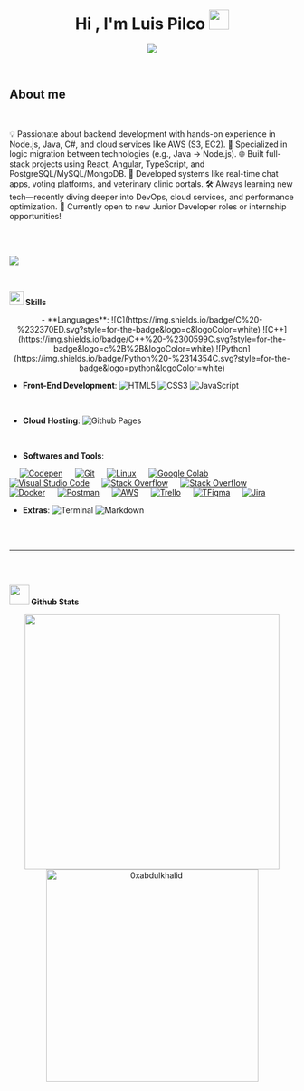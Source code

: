 <h1 align="center">
  <b>Hi , I'm Luis Pilco </b
  ><img
    src="https://media.giphy.com/media/hvRJCLFzcasrR4ia7z/giphy.gif"
    width="35"
  />
</h1>

<p align="center">
  <a href="https://github.com/DenverCoder1/readme-typing-svg"
    ><img
      src="https://readme-typing-svg.herokuapp.com?font=Time+New+Roman&color=cyan&size=25&center=true&vCenter=true&width=600&height=100&lines=Si+lo+puedes+imaginar,+lo+puedes+programar..&hearts;++;Full+Stack+Developer,;Software+Student,;Front-End+Back-End,;Active+Learner/Researcher,;Love+to+learn+new+stuffs..<3"
  /></a>
</p>

<br />

## **About me**

<br />

💡 Passionate about backend development with hands-on experience in Node.js,
Java, C#, and cloud services like AWS (S3, EC2). 🔁 Specialized in logic
migration between technologies (e.g., Java → Node.js). 🌐 Built full-stack
projects using React, Angular, TypeScript, and PostgreSQL/MySQL/MongoDB. 🧩
Developed systems like real-time chat apps, voting platforms, and veterinary
clinic portals. 🛠️ Always learning new tech—recently diving deeper into DevOps,
cloud services, and performance optimization. 🚀 Currently open to new Junior
Developer roles or internship opportunities!

<br /><br />

<img
  src="https://user-images.githubusercontent.com/73097560/115834477-dbab4500-a447-11eb-908a-139a6edaec5c.gif"
/><br /><br />

##
<img
  src="https://media2.giphy.com/media/QssGEmpkyEOhBCb7e1/giphy.gif?cid=ecf05e47a0n3gi1bfqntqmob8g9aid1oyj2wr3ds3mg700bl&rid=giphy.gif"
  width="25"
/><b> Skills</b>
<br />

<p align="center">
  - **Languages**:
  ![C](https://img.shields.io/badge/C%20-%232370ED.svg?style=for-the-badge&logo=c&logoColor=white)
  ![C++](https://img.shields.io/badge/C++%20-%2300599C.svg?style=for-the-badge&logo=c%2B%2B&logoColor=white)
  ![Python](https://img.shields.io/badge/Python%20-%2314354C.svg?style=for-the-badge&logo=python&logoColor=white)

  <br />

  - **Front-End Development**:
  ![HTML5](https://img.shields.io/badge/HTML5%20-%23E34F26.svg?style=for-the-badge&logo=html5&logoColor=white)
  ![CSS3](https://img.shields.io/badge/CSS%20-%231572B6.svg?style=for-the-badge&logo=css3&logoColor=white)
  ![JavaScript](https://img.shields.io/badge/JavaScript%20-%23F7DF1E.svg?style=for-the-badge&logo=javascript&logoColor=black)

  <br />

  - **Cloud Hosting**: ![Github
  Pages](https://img.shields.io/badge/GitHub%20Pages-%23327FC7.svg?style=for-the-badge&logo=github&logoColor=white)

  <br />

  - **Softwares and Tools**:
</p>

<p>
  &emsp;
  <a href="#"
    ><img
      alt="Codepen"
      src="https://img.shields.io/badge/Codepen-000000?style=for-the-badge&logo=codepen&logoColor=white"
  /></a>
  &emsp;
  <a href="#"
    ><img
      alt="Git"
      src="https://img.shields.io/badge/Git-F05032?style=for-the-badge&logo=git&logoColor=white"
  /></a>
  &emsp;
  <a href="#"
    ><img
      alt="Linux"
      src="https://img.shields.io/badge/Linux-FCC624?style=for-the-badge&logo=linux&logoColor=black"
  /></a>
  &emsp;
  <a href="#"
    ><img
      alt="Google Colab"
      src="https://img.shields.io/badge/Colab-F9AB00?style=for-the-badge&logo=googlecolab&color=525252"
  /></a>
  &emsp;
  <a href="#"
    ><img
      alt="Visual Studio Code"
      src="https://img.shields.io/badge/Visual_Studio_Code-0078D4?style=for-the-badge&logo=visual%20studio%20code&logoColor=white"
  /></a>
  &emsp;
  <a href="#"
    ><img
      alt="Stack Overflow"
      src="https://img.shields.io/badge/Stack_Overflow-FE7A16?style=for-the-badge&logo=stack-overflow&logoColor=white"
  /></a>
  &emsp;
  <a href="#"
    ><img
      alt="Stack Overflow"
      src="https://img.shields.io/badge/manjaro-35BF5C?style=for-the-badge&logo=manjaro&logoColor=white"
  /></a>
  &emsp;
  <a href="#"
    ><img
      alt="Docker"
      src="https://img.shields.io/badge/Docker-2CA5E0?style=for-the-badge&logo=docker&logoColor=white"
  /></a>
  &emsp;
  <a href="#"
    ><img
      alt="Postman"
      src="https://img.shields.io/badge/Postman-FF6C37?style=for-the-badge&logo=Postman&logoColor=white"
  /></a>
  &emsp;
  <a href="#"
    ><img
      alt="AWS"
      src="https://img.shields.io/badge/Amazon_AWS-232F3E?style=for-the-badge&logo=amazon-aws&logoColor=white"
  /></a>
  &emsp;
  <a href="#"
    ><img
      alt="Trello"
      src="https://img.shields.io/badge/Trello-0052CC?style=for-the-badge&logo=trello&logoColor=white"
  /></a>
  &emsp;
  <a href="#"
    ><img
      alt="TFigma"
      src="https://img.shields.io/badge/Figma-F24E1E?style=for-the-badge&logo=figma&logoColor=white"
  /></a>
  &emsp;
  <a href="#"
    ><img
      alt="Jira"
      src="https://img.shields.io/badge/Jira-0052CC?style=for-the-badge&logo=Jira&logoColor=white"
  /></a>
  &emsp;

  <br />

  - **Extras**:
  ![Terminal](https://img.shields.io/badge/Terminal-%23054020?style=for-the-badge&logo=gnu-bash&logoColor=white)
  ![Markdown](https://img.shields.io/badge/markdown-%23000000.svg?style=for-the-badge&logo=markdown&logoColor=white)
</p>

<br />
<br />

-----

<br />

##
<img
  src="https://media.giphy.com/media/iY8CRBdQXODJSCERIr/giphy.gif"
  width="35"
/><b> Github Stats </b>
<br />

<div align="center">
  <a href="https://github.com/0xabdulkhalid/">
    <img
      src="https://github-readme-stats.vercel.app/api?username=0xabdulkhalid&include_all_commits=true&count_private=true&show_icons=true&line_height=20&title_color=7A7ADB&icon_color=2234AE&text_color=D3D3D3&bg_color=0,000000,130F40"
      width="450"
    />
    <img
      src="https://github-readme-stats.vercel.app/api/top-langs?username=0xabdulkhalid&show_icons=true&locale=en&layout=compact&line_height=20&title_color=7A7ADB&icon_color=2234AE&text_color=D3D3D3&bg_color=0,000000,130F40"
      width="375"
      alt="0xabdulkhalid"
    />
  </a>
</div>

<br />
<br />
<br />
